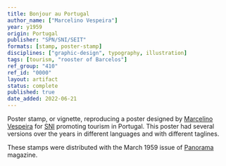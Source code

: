 ```yaml
---
title: Bonjour au Portugal
author_name: ["Marcelino Vespeira"]
year: y1959
origin: Portugal
publisher: "SPN/SNI/SEIT"
formats: [stamp, poster-stamp]
disciplines: ["graphic-design", typography, illustration]
tags: [tourism, "rooster of Barcelos"]
ref_group: "410"
ref_id: "0000"
layout: artifact
status: complete
published: true
date_added: 2022-06-21
---
```


Poster stamp, or vignette, reproducing a poster designed by <a class="text cat-link author" href="/authors/Marcelino Vespeira/">Marcelino Vespeira</a> for <a class="text cat-link publisher" href="/publishers/SPN/SNI/SEIT/">SNI</a> promoting tourism in Portugal. This poster had several versions over the years in different languages and with different taglines.

These stamps were distributed with the March 1959 issue of <a class="text cat-link tag" href="/tags/Panorama/">Panorama</a> magazine.
